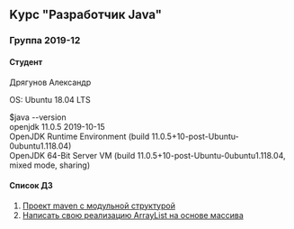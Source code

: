 ## Kурс "Разработчик Java"

### Группа 2019-12
#### Студент
Дрягунов Александр<br>

OS: Ubuntu 18.04 LTS<br>

$java --version<br>
openjdk 11.0.5 2019-10-15<br>
OpenJDK Runtime Environment (build 11.0.5+10-post-Ubuntu-0ubuntu1.118.04)<br>
OpenJDK 64-Bit Server VM (build 11.0.5+10-post-Ubuntu-0ubuntu1.118.04, mixed mode, sharing)<br>

#### Список ДЗ
1. <a href="/hw01-maven">Проект maven с модульной структурой</a>
2. <a href="/hw02">Написать свою реализацию ArrayList на основе массива</a>